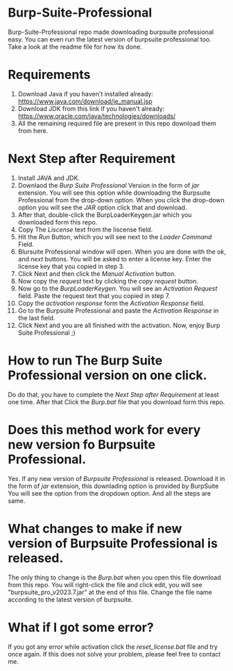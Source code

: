 # Burp-Suite-Professional
Burp-Suite-Professional repo made downloading burpsuite professional easy. You can even run the latest version of burpsuite professional too. Take a look at the readme file for how its done.

# Requirements
1. Download Java if you haven't installed already: https://www.java.com/download/ie_manual.jsp
2. Download JDK from this link if you haven't already: https://www.oracle.com/java/technologies/downloads/
3. All the remaining required file are present in this repo download them from here.

# Next Step after Requirement
1. Install JAVA and JDK.
2. Downlaod the *Burp Suite Professional* Version in the form of *jar* extension. You will see this option while downloading the Burpsuite Professional from the drop-down option. When you click the drop-down option you will see the *JAR* option click that and download.
3. After that, double-click the BurpLoaderKeygen.jar which you downloaded form this repo.
4. Copy The *Liscense* text from the liscense field.
5. Hit the *Run* Button, which you will see next to the *Loader Command* Field.
6. Blursuite Professional window will open. When you are done with the *ok*, and *next* buttons. You will be asked to enter a license key. Enter the license key that you copied in step 3.
7. Click Next and then click the *Manual Activation* button.
8. Now copy the *request* text by clicking the *copy request* button.
9. Now go to the *BurpLoaderKeygen*. You will see an *Activation Request* field. Paste the request text that you copied in step 7.
10. Copy the *activation response* form the *Activation Response* field.
11. Go to the Burpsuite Professional and paste the *Activation Response* in the last field.
12. Click Next and you are all finished with the activation. Now, enjoy Burp Suite Professional ;)

# How to run The Burp Suite Professional version on one click.
Do do that, you have to complete the *Next Step after Requirement* at least one time. After that Click the *Burp.bat* file that you download form this repo.

# Does this method work for every new version fo Burpsuite Professional.
Yes. If any new version of *Burpsuite Professional* is released. Download it in the form of *jar* extension, this downlading option is provided by BurpSuite You will see the option from the dropdown option. And all the steps are same.

# What changes to make if new version of Burpsuite Professional is released.
The only thing to change is the *Burp.bat* when you open this file download from this repo. You will right-click the file and click edit, you will see "burpsuite_pro_v2023.7.jar" at the end of this file. Change the file name according to the latest version of burpsuite.

# What if I got some error?
If you got any error while activation click the *reset_license.bat* file and try once again. If this does not solve your problem, please feel free to contact me.
